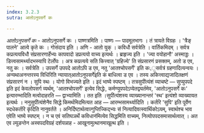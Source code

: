 ```yaml
---
index: 3.2.3
sutra: आतोऽनुपसर्गे कः

---
```

_आतोऽनुपसर्गे कः_ - आतोऽनुपसर्गे कः । पाष्णत्रमिति । पाष्णः —  पादमूलभागः । तं त्रायते विग्रहः । 'त्रैङ् पालने' आत्वे कृते कः । गोसंदाय इति । अणि - आतो युक् । कविधौ सर्वत्रेति । वार्तिकमिदम् । सर्वत्र कप्रत्ययविधौ संप्रसारणार्हेभ्यः कापवादो डप्रत्ययो वाच्य इत्यर्थः । ब्राहृज्य इति । 'ज्या वयोहानौ' अस्माड्डः । डित्त्वसामर्थ्यादभस्यापि टेर्लोपः । अत्र कप्रत्यये सति कित्त्वात् 'ग्रहिज्ये' ति संप्रसारणं प्रसक्तम्, अतो ड एव, नतु कः । सर्वत्रेति । उपसर्गे उपपदे आतोऽपि ड एव, नतु 'आतश्चोपसर्गे' इति कः,॒सर्वत्र॑ ग्रहणादित्यन्वयः । अन्यथाअनन्तरस्य विधि॑रिति न्यायात्आतोऽनुपसर्गे॑इति कं बाधित्वा ड एव । तस्य अकित्त्वाद्यजादिलक्षणं संप्रसारणं न । सुपि स्थः । योगो विभज्यते इति । इदं भाष्ये स्पष्टम् । तत्रसुपी॑त्यंशं व्याचष्टे —  सुप्युपपदे इति इदं केवलोपसर्ग व्यर्थम्, 'आतश्चोपसर्गे' इत्येव सिद्धेः, कर्मण्युपपदेऽप्येतद्व्यर्तमेव, 'आतोऽनुपसर्गे कः' इत्यारम्भादिति मत्वोदाहरति —  द्वाभ्यामिति । तत इति ।सुपी॑त्यंशस्य व्याख्यानान्तरं 'स्थ' इत्यंशो व्याख्यायत इत्यर्थः । ननुसुपी॑त्यंशेनैव सिद्धे किमर्थमिदमित्यत आह —  आरम्भसामर्थ्यादिति । कर्तरि 'सुपि' इति पूर्वेण स्दधेकर्तरि कृ॑दिति नानुवर्तते । अनिर्दिष्टार्थत्वात्गुप्तिज्किद्भ्यः स॑ नित्यादिवत्स्वार्थिकोऽयम्, स्वार्थश्च भाव एवेति भाष्ये स्पष्टम् । न च एवं सतिघञर्थे कविधान॑मित्येव सिद्धमिति वाच्यम्, नित्योपपदसमासार्थत्वात् । अत एव ल्युडन्तेन अस्वपदविग्रहं दर्शयन्नाह - आखूनामुत्थानमाखूत्थ इति ।